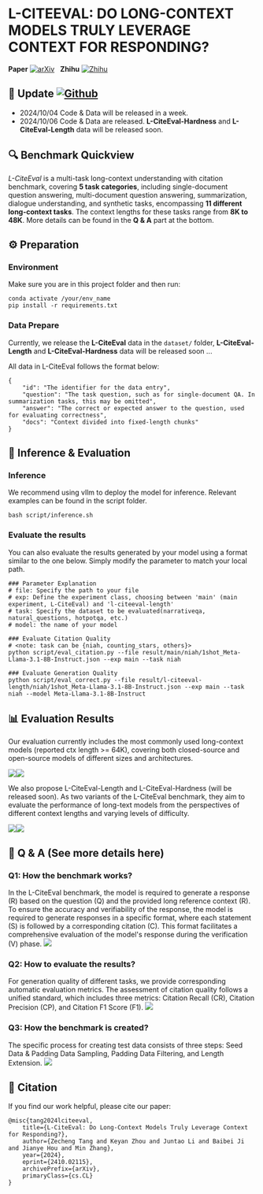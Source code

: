 # L-CITEEVAL: DO LONG-CONTEXT MODELS TRULY LEVERAGE CONTEXT FOR RESPONDING?
**Paper** [![arXiv](https://img.shields.io/badge/arXiv-2410.02115-b31b1b.svg?style=plastic)](https://arxiv.org/abs/2410.02115) &nbsp; **Zhihu** [![Zhihu](https://img.shields.io/badge/知乎-0079FF.svg?style=plastic&logo=zhihu&logoColor=white)](https://zhuanlan.zhihu.com/p/817442176)


## 🚀 Update  [![Github](https://img.shields.io/github/last-commit/ZetangForward/L-CITEEVAL)](https://github.com/ZetangForward/L-CITEEVAL) &nbsp;
- 2024/10/04 Code & Data will be released in a week.
- 2024/10/06 Code & Data are released. **L-CiteEval-Hardness** and **L-CiteEval-Length** data will be released soon. 

## 🔍 Benchmark Quickview
*L-CiteEval* is a multi-task long-context understanding with citation benchmark, covering **5 task categories**, including single-document question answering, multi-document question answering, summarization, dialogue understanding, and synthetic tasks, encompassing **11 different long-context tasks**. The context lengths for these tasks range from **8K to 48K**.
More details can be found in the **Q & A** part at the bottom.

## ⚙️ Preparation
### Environment
Make sure you are in this project folder and then run:
```
conda activate /your/env_name 
pip install -r requirements.txt
```

### Data Prepare
Currently, we release the **L-CiteEval** data in the ``dataset/`` folder, **L-CiteEval-Length** and **L-CiteEval-Hardness** data will be released soon ...
<!-- You can get the L-CiteEval data from [🤗 Hugging face](). Once downloaded, place the data in the dataset folder. -->

All data in L-CiteEval follows the format below:
```
{
    "id": "The identifier for the data entry",
    "question": "The task question, such as for single-document QA. In summarization tasks, this may be omitted",
    "answer": "The correct or expected answer to the question, used for evaluating correctness",
    "docs": "Context divided into fixed-length chunks"
}
```

## 🤖️ Inference & Evaluation

### Inference
We recommend using vllm to deploy the model for inference. Relevant examples can be found in the script folder.
```
bash script/inference.sh
```

### Evaluate the results
You can also evaluate the results generated by your model using a format similar to the one below. Simply modify the parameter to match your local path.
```
### Parameter Explanation
# file: Specify the path to your file
# exp: Define the experiment class, choosing between 'main' (main experiment, L-CiteEval) and 'l-citeeval-length'
# task: Specify the dataset to be evaluated(narrativeqa, natural_questions, hotpotqa, etc.)
# model: the name of your model

### Evaluate Citation Quality
# <note: task can be {niah, counting_stars, others}> 
python script/eval_citation.py --file result/main/niah/1shot_Meta-Llama-3.1-8B-Instruct.json --exp main --task niah  

### Evaluate Generation Quality
python script/eval_correct.py --file result/l-citeeval-length/niah/1shot_Meta-Llama-3.1-8B-Instruct.json --exp main --task niah --model Meta-Llama-3.1-8B-Instruct
```

## 📊 Evaluation Results
Our evaluation currently includes the most commonly used long-context models (reported ctx length >= 64K), covering both closed-source and open-source models of different sizes and architectures.

![](assets/citation_result1.png)![](assets/citation_result2.png)

We also propose L-CiteEval-Length and L-CiteEval-Hardness (will be released soon). As two variants of the L-CiteEval benchmark, they aim to evaluate the performance of long-text models from the perspectives of different context lengths and varying levels of difficulty.

![](assets/length.png)![](assets/hardness.png)



## 🌟 Q & A (See more details here)
### Q1: How the benchmark works?
In the L-CiteEval benchmark, the model is required to generate a response (R) based on the question (Q) and the provided long reference context (R). To ensure the accuracy and verifiability of the response, the model is required to generate responses in a specific format, where each statement (S) is followed by a corresponding citation (C). This format facilitates a comprehensive evaluation of the model's response during the verification (V) phase.
![](assets/pipeline.png)

### Q2: How to evaluate the results?
For generation quality of different tasks, we provide corresponding automatic evaluation metrics. The assessment of citation quality follows a unified standard, which includes three metrics: Citation Recall (CR), Citation Precision (CP), and Citation F1 Score (F1).
![](assets/dataset.png)

### Q3: How the benchmark is created?
The specific process for creating test data consists of three steps: Seed Data & Padding Data Sampling, Padding Data Filtering, and Length Extension.
![](assets/make_data.png)

## 📝 Citation
If you find our work helpful, please cite our paper:
```
@misc{tang2024lciteeval,
    title={L-CiteEval: Do Long-Context Models Truly Leverage Context for Responding?},
    author={Zecheng Tang and Keyan Zhou and Juntao Li and Baibei Ji and Jianye Hou and Min Zhang},
    year={2024},
    eprint={2410.02115},
    archivePrefix={arXiv},
    primaryClass={cs.CL}
}
```